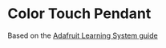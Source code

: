 # Color Touch Pendant

Based on the [Adafruit Learning System
guide](https://github.com/adafruit/Adafruit_Learning_System_Guides/blob/master/color_touch_pendant/color_touch_pendant.ino)

